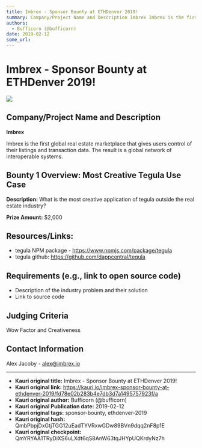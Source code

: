 ```yaml
---
title: Imbrex - Sponsor Bounty at ETHDenver 2019!
summary: Company/Project Name and Description Imbrex Imbrex is the first global real estate marketplace that gives users control of their listings and transaction data. The result is a global network of interoperable systems. Bounty 1 Overview- Most Creative Tegula Use Case Description- What is the most creative application of tegula outside the real estate industry? Prize Amount- $2,000 Resources/Links- tegula NPM package - https-//www.npmjs.com/package/tegula tegula github- https-//github.com/dappcentr
authors:
  - Bufficorn (@bufficorn)
date: 2019-02-12
some_url: 
---
```


# Imbrex - Sponsor Bounty at ETHDenver 2019!

![](https://ipfs.infura.io/ipfs/Qmab7TbRBXWbCHurY7aB3WewgCJbYBQrBaiCVCFKsiNocV)


## Company/Project Name and Description

**Imbrex**

Imbrex is the first global real estate marketplace that gives users control of their listings and transaction data. The result is a global network of interoperable systems. 

## Bounty 1 Overview: Most Creative Tegula Use Case 

**Description:** What is the most creative application of tegula outside the real estate industry? 

**Prize Amount:** $2,000

## Resources/Links:
- tegula NPM package - https://www.npmjs.com/package/tegula 
- tegula github: https://github.com/dappcentral/tegula

## Requirements (e.g., link to open source code)

- Description of the industry problem and their solution
- Link to source code 

## Judging Criteria

Wow Factor and Creativeness 

## Contact Information

Alex Jacoby - alex@imbrex.io





---

- **Kauri original title:** Imbrex - Sponsor Bounty at ETHDenver 2019!
- **Kauri original link:** https://kauri.io/imbrex-sponsor-bounty-at-ethdenver-2019/fd78e02b283b4e7db3d7a1495757923f/a
- **Kauri original author:** Bufficorn (@bufficorn)
- **Kauri original Publication date:** 2019-02-12
- **Kauri original tags:** sponsor-bounty, ethdenver-2019
- **Kauri original hash:** QmbPbpjDxGtjTGG12uEadTYVRxwGDw89BVn9dqq2nF8p1E
- **Kauri original checkpoint:** QmYRYAA1TRyDiXS6uLXdt6qS8AnW63tqJHYpUQKrdyNz7h



